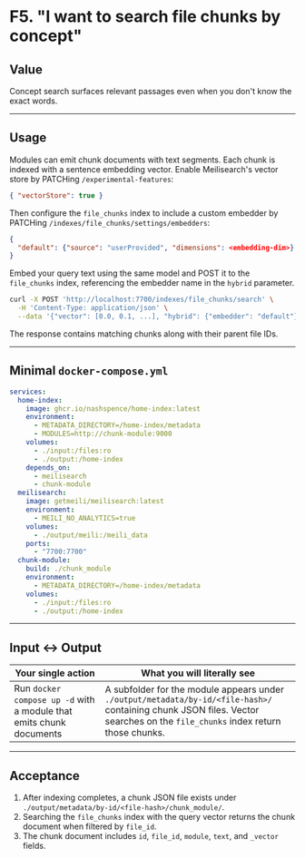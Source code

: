 # F5. "I want to search file chunks by concept"

## Value

Concept search surfaces relevant passages even when you don't know the exact words.

---

## Usage

Modules can emit chunk documents with text segments. Each chunk is indexed with a sentence embedding vector. Enable Meilisearch's vector store by PATCHing `/experimental-features`:

```json
{ "vectorStore": true }
```

Then configure the `file_chunks` index to include a custom embedder by PATCHing `/indexes/file_chunks/settings/embedders`:

```json
{
  "default": {"source": "userProvided", "dimensions": <embedding-dim>}
}
```

Embed your query text using the same model and POST it to the `file_chunks` index, referencing the embedder name in the `hybrid` parameter.

```bash
curl -X POST 'http://localhost:7700/indexes/file_chunks/search' \
  -H 'Content-Type: application/json' \
  --data '{"vector": [0.0, 0.1, ...], "hybrid": {"embedder": "default"}}'
```

The response contains matching chunks along with their parent file IDs.

---

## Minimal `docker-compose.yml`

```yaml
services:
  home-index:
    image: ghcr.io/nashspence/home-index:latest
    environment:
      - METADATA_DIRECTORY=/home-index/metadata
      - MODULES=http://chunk-module:9000
    volumes:
      - ./input:/files:ro
      - ./output:/home-index
    depends_on:
      - meilisearch
      - chunk-module
  meilisearch:
    image: getmeili/meilisearch:latest
    environment:
      - MEILI_NO_ANALYTICS=true
    volumes:
      - ./output/meili:/meili_data
    ports:
      - "7700:7700"
  chunk-module:
    build: ./chunk_module
    environment:
      - METADATA_DIRECTORY=/home-index/metadata
    volumes:
      - ./input:/files:ro
      - ./output:/home-index
```

---

## Input ↔ Output

| **Your single action** | **What you will literally see** |
| --- | --- |
| Run `docker compose up -d` with a module that emits chunk documents | A subfolder for the module appears under `./output/metadata/by-id/<file-hash>/` containing chunk JSON files. Vector searches on the `file_chunks` index return those chunks. |

---

## Acceptance

1. After indexing completes, a chunk JSON file exists under `./output/metadata/by-id/<file-hash>/chunk_module/`.
2. Searching the `file_chunks` index with the query vector returns the chunk document when filtered by `file_id`.
3. The chunk document includes `id`, `file_id`, `module`, `text`, and `_vector` fields.
